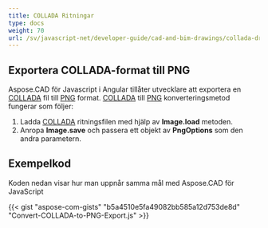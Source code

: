 ```yaml
---
title: COLLADA Ritningar
type: docs
weight: 70
url: /sv/javascript-net/developer-guide/cad-and-bim-drawings/collada-drawings/
---
```


## **Exportera COLLADA-format till PNG**

Aspose.CAD för Javascript i Angular tillåter utvecklare att exportera en [COLLADA](https://docs.fileformat.com/3d/dae/) fil till [PNG](https://docs.fileformat.com/image/png/) format.
[COLLADA](https://docs.fileformat.com/3d/dae/) till [PNG](https://docs.fileformat.com/image/png/) konverteringsmetod fungerar som följer:

1. Ladda [COLLADA](https://docs.fileformat.com/3d/dae/) ritningsfilen med hjälp av **Image.load** metoden.
1. Anropa **Image.save** och passera ett objekt av **PngOptions** som den andra parametern.

## Exempelkod

Koden nedan visar hur man uppnår samma mål med Aspose.CAD för JavaScript

{{< gist "aspose-com-gists" "b5a4510e5fa49082bb585a12d753de8d" "Convert-COLLADA-to-PNG-Export.js" >}}

